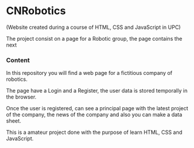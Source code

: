 # CNRobotics
(Website created during a course of HTML, CSS and JavaScript in UPC)

The project consist on a page for a Robotic group, the page contains the next 

### Content

In this repository you will find a web page for a fictitious company of robotics.

The page have a Login and a Register, the user data is stored temporally in the browser.

Once the user is registered, can see a principal page with the latest project of the company, the news of the company and also you can make a data sheet.

This is a amateur project done with the purpose of learn HTML, CSS and JavaScript.
